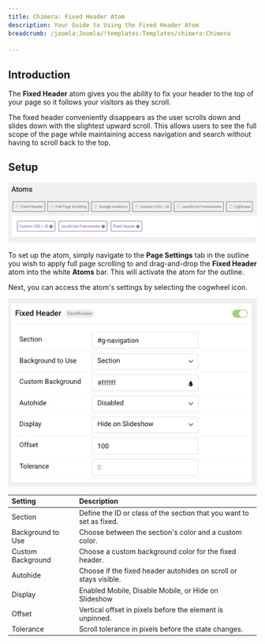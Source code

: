 ```yaml
---
title: Chimera: Fixed Header Atom
description: Your Guide to Using the Fixed Header Atom
breadcrumb: /joomla:Joomla/!templates:Templates/chimera:Chimera

---
```


## Introduction

The **Fixed Header** atom gives you the ability to fix your header to the top of your page so it follows your visitors as they scroll.

The fixed header conveniently disappears as the user scrolls down and slides down with the slightest upward scroll. This allows users to see the full scope of the page while maintaining access navigation and search without having to scroll back to the top.

## Setup

![](assets/atom_fixedheader1.jpeg)

To set up the atom, simply navigate to the **Page Settings** tab in the outline you wish to apply full page scrolling to and drag-and-drop the **Fixed Header** atom into the white **Atoms** bar. This will activate the atom for the outline.

Next, you can access the atom's settings by selecting the cogwheel icon.

![](assets/atom_fixedheader2.jpeg)

| Setting           | Description                                                                               |
| :-----            | :-----                                                                                    |
| Section           | Define the ID or class of the section that you want to set as fixed.                      |
| Background to Use | Choose between the section's color and a custom color. 									|
| Custom Background | Choose a custom background color for the fixed header.                     				|
| Autohide          | Choose if the fixed header autohides on scroll or stays visible.                          |
| Display        	| Enabled Mobile, Disable Mobile, or Hide on Slideshow                        				|
| Offset            | Vertical offset in pixels before the element is unpinned.                                 |
| Tolerance         | Scroll tolerance in pixels before the state changes.                                      |